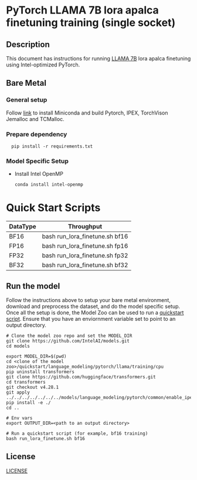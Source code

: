 <!--- 0. Title -->
# PyTorch LLAMA 7B lora apalca finetuning training (single socket)

<!-- 10. Description -->
## Description

This document has instructions for running [LLAMA 7B](https://huggingface.co/decapoda-research/llama-7b-hf) lora apalca finetuning using Intel-optimized PyTorch.

## Bare Metal
### General setup

Follow [link](/docs/general/pytorch/BareMetalSetup.md) to install Miniconda and build Pytorch, IPEX, TorchVison Jemalloc and TCMalloc.

### Prepare dependency
```
  pip install -r requirements.txt
 ```
### Model Specific Setup

* Install Intel OpenMP
  ```
  conda install intel-openmp
  ```

# Quick Start Scripts

|  DataType   | Throughput  |
| ----------- | ----------- |
| BF16        | bash run_lora_finetune.sh bf16  |
| FP16        | bash run_lora_finetune.sh fp16  |
| FP32        | bash run_lora_finetune.sh fp32  |
| BF32        | bash run_lora_finetune.sh bf32  |
## Run the model

Follow the instructions above to setup your bare metal environment, download and
preprocess the dataset, and do the model specific setup. Once all the setup is done,
the Model Zoo can be used to run a [quickstart script](#quick-start-scripts).
Ensure that you have an enviornment variable set to point to an output directory.

```
# Clone the model zoo repo and set the MODEL_DIR
git clone https://github.com/IntelAI/models.git
cd models

export MODEL_DIR=$(pwd)
cd <clone of the model zoo>/quickstart/language_modeling/pytorch/llama/training/cpu
pip uninstall transformers
git clone https://github.com/huggingface/transformers.git
cd transformers
git checkout v4.28.1
git apply ../../../../../../../models/language_modeling/pytorch/common/enable_ipex_for_transformers.diff
pip install -e ./
cd ..

# Env vars
export OUTPUT_DIR=<path to an output directory>

# Run a quickstart script (for example, bf16 training)
bash run_lora_finetune.sh bf16
```

<!--- 80. License -->
## License
[LICENSE](https://github.com/IntelAI/models/blob/master/LICENSE)

